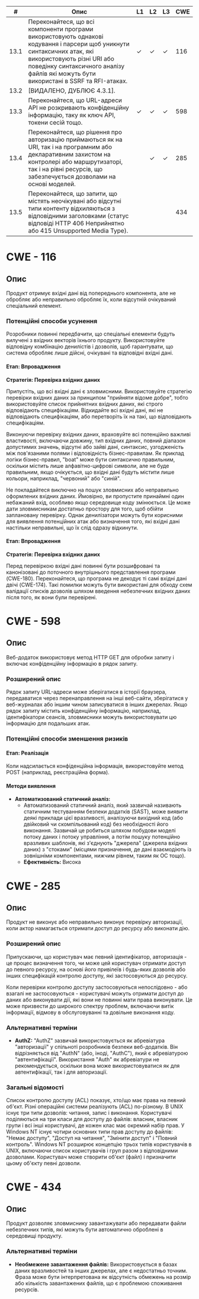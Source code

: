 | # | Опис | L1 | L2 | L3 | CWE |
|---|---|---|---|---|---|
| 13.1 | Переконайтеся, що всі компоненти програми використовують однакові кодування і парсери щоб уникнути синтаксичних атак, які використовують різні URI або поведінку синтаксичного аналізу файлів які можуть бути використані в SSRF та RFI-атаках. | ✓ | ✓ | ✓ | 116 |
| 13.2 | [ВИДАЛЕНО, ДУБЛЮЄ 4.3.1]. |  |  |  |  |
| 13.3 | Переконайтеся, що URL-адреси API не розкривають конфіденційну інформацію, таку як ключ API, токени сесій тощо. | ✓ | ✓ | ✓ | 598 |
| 13.4 | Переконайтеся, що рішення про авторизацію приймаються як на URI, так і на програмним або декларативним захистом на контролері або маршрутизаторі, так і на рівні ресурсів, що забезпечується дозволами на основі моделей. |  | ✓ | ✓ | 285 |
| 13.5 | Переконайтеся, що запити, що містять неочікувані або відсутні типи контенту відхиляються з відповідними заголовками (статус відповіді HTTP 406 Неприйнятно або 415 Unsupported Media Type). |||| 434 |

# CWE - 116

## Опис

Продукт отримує вхідні дані від попереднього компонента, але не обробляє або неправильно обробляє їх, коли відсутній очікуваний спеціальний елемент.

### Потенційні способи усунення

Розробники повинні передбачити, що спеціальні елементи будуть вилучені з вхідних векторів їхнього продукту. Використовуйте відповідну комбінацію денилістів і дозволів, щоб гарантувати, що система обробляє лише дійсні, очікувані та відповідні вхідні дані.

#### Етап: Впровадження

**Стратегія: Перевірка вхідних даних**

Припустіть, що всі вхідні дані є зловмисними. Використовуйте стратегію перевірки вхідних даних за принципом "прийняти відоме добре", тобто використовуйте список прийнятних вхідних даних, які строго відповідають специфікаціям. Відкидайте всі вхідні дані, які не відповідають специфікаціям, або перетворіть їх на такі, що відповідають специфікаціям.

Виконуючи перевірку вхідних даних, враховуйте всі потенційно важливі властивості, включаючи довжину, тип вхідних даних, повний діапазон допустимих значень, відсутні або зайві дані, синтаксис, узгодженість між пов'язаними полями і відповідність бізнес-правилам. Як приклад логіки бізнес-правил, "boat" може бути синтаксично правильним, оскільки містить лише алфавітно-цифрові символи, але не буде правильним, якщо очікується, що вхідні дані будуть містити лише кольори, наприклад, "червоний" або "синій".

Не покладайтеся виключно на пошук зловмисних або неправильно оформлених вхідних даних. Ймовірно, ви пропустите принаймні один небажаний вхід, особливо якщо середовище коду змінюється. Це може дати зловмисникам достатньо простору для того, щоб обійти заплановану перевірку. Однак денилізатори можуть бути корисними для виявлення потенційних атак або визначення того, які вхідні дані настільки неправильні, що їх слід одразу відкинути.

#### Етап: Впровадження

**Стратегія: Перевірка вхідних даних**

Перед перевіркою вхідні дані повинні бути розшифровані та канонізовані до поточного внутрішнього представлення програми (CWE-180). Переконайтеся, що програма не декодує ті самі вхідні дані двічі (CWE-174). Такі помилки можуть бути використані для обходу схем валідації списків дозволів шляхом введення небезпечних вхідних даних після того, як вони були перевірені.

# CWE - 598

## Опис

Веб-додаток використовує метод HTTP GET для обробки запиту і включає конфіденційну інформацію в рядок запиту.

### Розширений опис

Рядок запиту URL-адреси може зберігатися в історії браузера, передаватися через перенаправлення на інші веб-сайти, зберігатися у веб-журналах або іншим чином записуватися в інших джерелах. Якщо рядок запиту містить конфіденційну інформацію, наприклад, ідентифікатори сеансів, зловмисники можуть використовувати цю інформацію для подальших атак.

### Потенційні способи зменшення ризиків

#### Етап: Реалізація

Коли надсилається конфіденційна інформація, використовуйте метод POST (наприклад, реєстраційна форма).

#### Методи виявлення

- **Автоматизований статичний аналіз:** 
  - Автоматизований статичний аналіз, який зазвичай називають статичним тестуванням безпеки додатків (SAST), може виявити деякі приклади цієї вразливості, аналізуючи вихідний код (або двійковий чи скомпільований код) без необхідності його виконання. Зазвичай це робиться шляхом побудови моделі потоку даних і потоку управління, а потім пошуку потенційно вразливих шаблонів, які з'єднують "джерела" (джерела вхідних даних) з "стоками" (місцями призначення, де дані взаємодіють із зовнішніми компонентами, нижчим рівнем, таким як ОС тощо).
  - **Ефективність:** Висока


# CWE - 285

## Опис

Продукт не виконує або неправильно виконує перевірку авторизації, коли актор намагається отримати доступ до ресурсу або виконати дію.

### Розширений опис

Припускаючи, що користувач має певний ідентифікатор, авторизація - це процес визначення того, чи може цей користувач отримати доступ до певного ресурсу, на основі його привілеїв і будь-яких дозволів або інших специфікацій контролю доступу, які застосовуються до ресурсу.

Коли перевірки контролю доступу застосовуються непослідовно - або взагалі не застосовуються - користувачі можуть отримати доступ до даних або виконувати дії, які вони не повинні мати права виконувати. Це може призвести до широкого спектру проблем, включаючи витік інформації, відмову в обслуговуванні та довільне виконання коду.

### Альтернативні терміни

- **AuthZ:** "AuthZ" зазвичай використовується як абревіатура "авторизації" у спільноті розробників безпеки веб-додатків. Він відрізняється від "AuthN" (або, іноді, "AuthC"), який є абревіатурою "автентифікації". Використання "Auth" як абревіатури не рекомендується, оскільки вона може використовуватися як для автентифікації, так і для авторизації.

### Загальні відомості

Список контролю доступу (ACL) показує, хто/що має права на певний об'єкт. Різні операційні системи реалізують (ACL) по-різному. В UNIX існує три типи дозволів: читання, запис і виконання. Користувачі поділяються на три класи для доступу до файлів: власник, власник групи і всі інші користувачі, де кожен клас має окремий набір прав. У Windows NT існує чотири основних типи прав доступу до файлів: "Немає доступу", "Доступ на читання", "Змінити доступ" і "Повний контроль". Windows NT розширює концепцію трьох типів користувачів в UNIX, включаючи список користувачів і груп разом з відповідними дозволами. Користувач може створити об'єкт (файл) і призначити цьому об'єкту певні дозволи.

# CWE - 434

## Опис

Продукт дозволяє зловмиснику завантажувати або передавати файли небезпечних типів, які можуть бути автоматично оброблені в середовищі продукту.

### Альтернативні терміни

- **Необмежене завантаження файлів:** Використовується в базах даних вразливостей та інших джерелах, але є недостатньо точним. Фраза може бути інтерпретована як відсутність обмежень на розмір або кількість завантажених файлів, що є проблемою споживання ресурсів.
